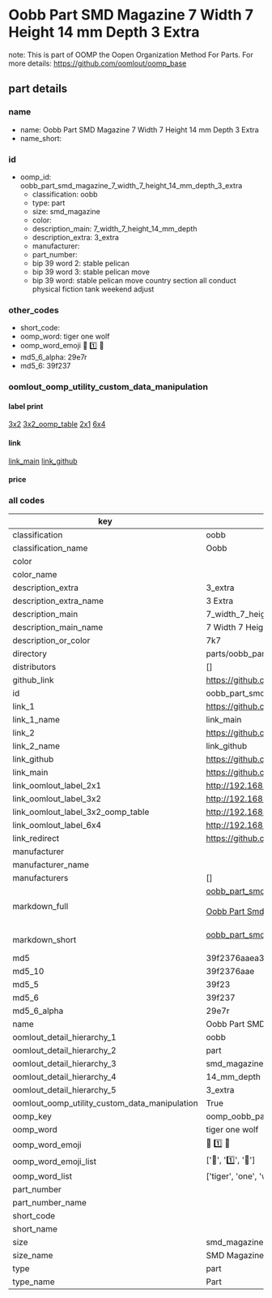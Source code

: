 # Oobb Part SMD Magazine 7 Width 7 Height 14 mm Depth 3 Extra  

note: This is part of OOMP the Oopen Organization Method For Parts. For more details: https://github.com/oomlout/oomp_base

##  part details
  







### name
* name: Oobb Part SMD Magazine 7 Width 7 Height 14 mm Depth 3 Extra
* name_short: 
### id
* oomp_id: oobb_part_smd_magazine_7_width_7_height_14_mm_depth_3_extra
  * classification: oobb
  * type: part
  * size: smd_magazine
  * color: 
  * description_main: 7_width_7_height_14_mm_depth
  * description_extra: 3_extra
  * manufacturer: 
  * part_number: 
  * bip 39 word 2: stable pelican
  * bip 39 word 3: stable pelican move
  * bip 39 word: stable pelican move country section all conduct physical fiction tank weekend adjust

### other_codes
* short_code: 
* oomp_word: tiger one wolf
* oomp_word_emoji :tiger: :one: :wolf:
* md5_6_alpha: 29e7r
* md5_6: 39f237






### oomlout_oomp_utility_custom_data_manipulation
#### label print
[3x2](http://192.168.1.245:1112/?label=oomp%2029e7r)
[3x2_oomp_table](http://192.168.1.108:1112/?label=oomp%2029e7r)
[2x1](http://192.168.1.242:1112/?label=oomp%2029e7r)
[6x4](http://192.168.1.55:1112/?label=oomp%2029e7r)    

#### link

[link_main](https://github.com/oomlout/oomlout_oomp_version_1_messy/tree/main/parts/oobb_part_smd_magazine_7_width_7_height_14_mm_depth_3_extra) [link_github](https://github.com/oomlout/oomlout_oomp_version_1_messy/tree/main/parts/oobb_part_smd_magazine_7_width_7_height_14_mm_depth_3_extra)                             

#### price







### all codes 
| key | value |  
| --- | --- |  
| classification | oobb |  
| classification_name | Oobb |  
| color |  |  
| color_name |  |  
| description_extra | 3_extra |  
| description_extra_name | 3 Extra |  
| description_main | 7_width_7_height_14_mm_depth |  
| description_main_name | 7 Width 7 Height 14 mm Depth |  
| description_or_color | 7k7 |  
| directory | parts/oobb_part_smd_magazine_7_width_7_height_14_mm_depth_3_extra |  
| distributors | [] |  
| github_link | https://github.com/oomlout/oomlout_oomp_part_src/tree/main/parts/oobb_part_smd_magazine_7_width_7_height_14_mm_depth_3_extra |  
| id | oobb_part_smd_magazine_7_width_7_height_14_mm_depth_3_extra |  
| link_1 | https://github.com/oomlout/oomlout_oomp_version_1_messy/tree/main/parts/oobb_part_smd_magazine_7_width_7_height_14_mm_depth_3_extra |  
| link_1_name | link_main |  
| link_2 | https://github.com/oomlout/oomlout_oomp_version_1_messy/tree/main/parts/oobb_part_smd_magazine_7_width_7_height_14_mm_depth_3_extra |  
| link_2_name | link_github |  
| link_github | https://github.com/oomlout/oomlout_oomp_version_1_messy/tree/main/parts/oobb_part_smd_magazine_7_width_7_height_14_mm_depth_3_extra |  
| link_main | https://github.com/oomlout/oomlout_oomp_version_1_messy/tree/main/parts/oobb_part_smd_magazine_7_width_7_height_14_mm_depth_3_extra |  
| link_oomlout_label_2x1 | http://192.168.1.242:1112/?label=oomp%2029e7r |  
| link_oomlout_label_3x2 | http://192.168.1.245:1112/?label=oomp%2029e7r |  
| link_oomlout_label_3x2_oomp_table | http://192.168.1.108:1112/?label=oomp%2029e7r |  
| link_oomlout_label_6x4 | http://192.168.1.55:1112/?label=oomp%2029e7r |  
| link_redirect | https://github.com/oomlout/oomlout_oomp_version_1_messy/tree/main/parts/oobb_part_smd_magazine_7_width_7_height_14_mm_depth_3_extra |  
| manufacturer |  |  
| manufacturer_name |  |  
| manufacturers | [] |  
| markdown_full | [oobb_part_smd_magazine_7_width_7_height_14_mm_depth_3_extra](none)<br>[](none)<br>[Oobb Part Smd Magazine 7 Width 7 Height 14 Mm Depth 3 Extra](none)<br><br> |  
| markdown_short | [oobb_part_smd_magazine_7_width_7_height_14_mm_depth_3_extra](none)<br><br> |  
| md5 | 39f2376aaea3e5d819e1531121a8969e |  
| md5_10 | 39f2376aae |  
| md5_5 | 39f23 |  
| md5_6 | 39f237 |  
| md5_6_alpha | 29e7r |  
| name | Oobb Part SMD Magazine 7 Width 7 Height 14 mm Depth 3 Extra |  
| oomlout_detail_hierarchy_1 | oobb |  
| oomlout_detail_hierarchy_2 | part |  
| oomlout_detail_hierarchy_3 | smd_magazine |  
| oomlout_detail_hierarchy_4 | 14_mm_depth |  
| oomlout_detail_hierarchy_5 | 3_extra |  
| oomlout_oomp_utility_custom_data_manipulation | True |  
| oomp_key | oomp_oobb_part_smd_magazine_7_width_7_height_14_mm_depth_3_extra |  
| oomp_word | tiger one wolf |  
| oomp_word_emoji | :tiger: :one: :wolf: |  
| oomp_word_emoji_list | [':tiger:', ':one:', ':wolf:'] |  
| oomp_word_list | ['tiger', 'one', 'wolf'] |  
| part_number |  |  
| part_number_name |  |  
| short_code |  |  
| short_name |  |  
| size | smd_magazine |  
| size_name | SMD Magazine |  
| type | part |  
| type_name | Part |  
